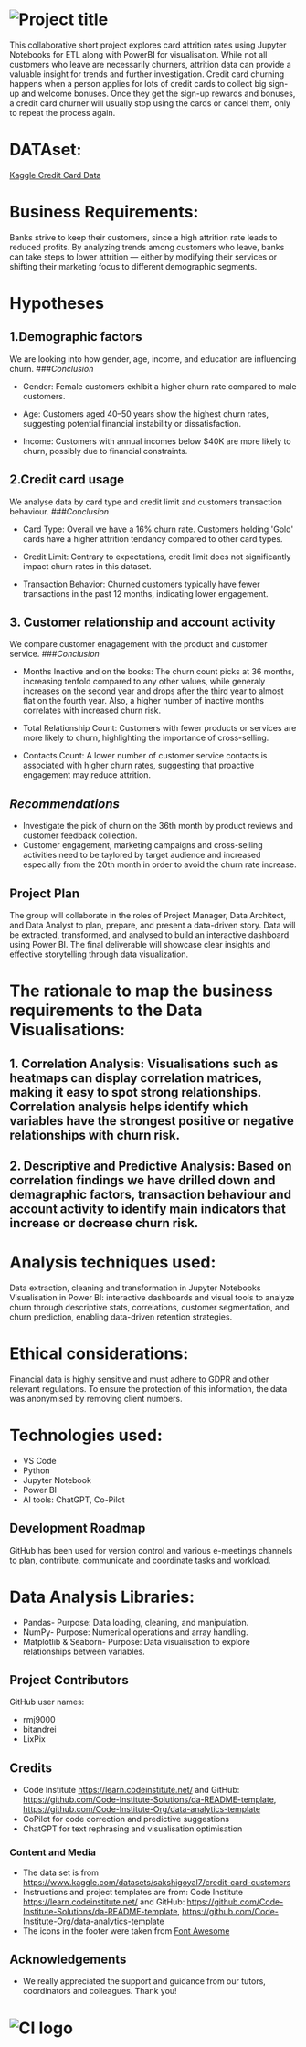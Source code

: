 # ![Project title](/data/inputs/images/CreditCardChurnAnalysis-title.png)

This collaborative short project explores card attrition rates using Jupyter Notebooks for ETL along with PowerBI for visualisation. While not all customers who leave are necessarily churners, attrition data can provide a valuable insight for trends and further investigation. Credit card churning happens when a person applies for lots of credit cards to collect big sign-up and welcome bonuses. Once they get the sign-up rewards and bonuses, a credit card churner will usually stop using the cards or cancel them, only to repeat the process again.


# DATAset:
[Kaggle Credit Card Data](https://www.kaggle.com/datasets/sakshigoyal7/credit-card-customers)

# Business Requirements:
Banks strive to keep their customers, since a high attrition rate leads to reduced profits. By analyzing trends among customers who leave, banks can take steps to lower attrition — either by modifying their services or shifting their marketing focus to different demographic segments.

# Hypotheses
## 1.Demographic factors
We are looking into how gender, age, income, and education are influencing churn.
###*Conclusion*
* Gender: Female customers exhibit a higher churn rate compared to male customers.

* Age: Customers aged 40–50 years show the highest churn rates, suggesting potential financial instability or dissatisfaction.

* Income: Customers with annual incomes below $40K are more likely to churn, possibly due to financial constraints.

## 2.Credit card usage
We analyse data by card type and credit limit and customers transaction behaviour.
###*Conclusion*
* Card Type: Overall we have a 16% churn rate. Customers holding 'Gold' cards have a higher attrition tendancy compared to other card types.

* Credit Limit: Contrary to expectations, credit limit does not significantly impact churn rates in this dataset.

* Transaction Behavior: Churned customers typically have fewer transactions in the past 12 months, indicating lower engagement.
## 3. Customer relationship and account activity
We compare customer enagagement with the product and customer service.
###*Conclusion*
* Months Inactive and on the books: The churn count picks at 36 months, increasing tenfold compared to any other values, while generaly increases on the second year and drops after the third year to almost flat on the fourth year. Also, a higher number of inactive months correlates with increased churn risk.

* Total Relationship Count: Customers with fewer products or services are more likely to churn, highlighting the importance of cross-selling.

* Contacts Count: A lower number of customer service contacts is associated with higher churn rates, suggesting that proactive engagement may reduce attrition.

## *Recommendations*
* Investigate the pick of churn on the 36th month by product reviews and customer feedback collection.
* Customer engagement, marketing campaigns and cross-selling activities need to be taylored by target audience and increased especially from the 20th month in order to avoid the churn rate increase.

## Project Plan
The group will collaborate in the roles of Project Manager, Data Architect, and Data Analyst to plan, prepare, and present a data-driven story. Data will be extracted, transformed, and analysed to build an interactive dashboard using Power BI. The final deliverable will showcase clear insights and effective storytelling through data visualization.

# The rationale to map the business requirements to the Data Visualisations:
## 1. Correlation Analysis: Visualisations such as heatmaps can display correlation matrices, making it easy to spot strong relationships. Correlation analysis helps identify which variables have the strongest positive or negative relationships with churn risk.
## 2. Descriptive and Predictive Analysis: Based on correlation findings we have drilled down and demagraphic factors, transaction behaviour and account activity to identify main indicators that increase or decrease churn risk.

# Analysis techniques used:
Data extraction, cleaning and transformation in Jupyter Notebooks
Visualisation in Power BI: interactive dashboards and visual tools to analyze churn through descriptive stats, correlations, customer segmentation, and churn prediction, enabling data-driven retention strategies.

# Ethical considerations:
Financial data is highly sensitive and must adhere to GDPR and other relevant regulations. To ensure the protection of this information, the data was anonymised by removing client numbers.

# Technologies used:
* VS Code
* Python
* Jupyter Notebook
* Power BI
* AI tools: ChatGPT, Co-Pilot

## Development Roadmap
GitHub has been used for version control and various e-meetings channels to plan, contribute, communicate and coordinate tasks and workload.

# Data Analysis Libraries:
* Pandas- Purpose: Data loading, cleaning, and manipulation.
* NumPy- Purpose: Numerical operations and array handling.
* Matplotlib & Seaborn- Purpose: Data visualisation to explore relationships between variables.

## Project Contributors
GitHub user names:
* rmj9000
* bitandrei
* LixPix

## Credits 
* Code Institute https://learn.codeinstitute.net/ and GitHub: https://github.com/Code-Institute-Solutions/da-README-template, https://github.com/Code-Institute-Org/data-analytics-template
* CoPilot for code correction and predictive suggestions
* ChatGPT for text rephrasing and visualisation optimisation

### Content and Media

* The data set is from https://www.kaggle.com/datasets/sakshigoyal7/credit-card-customers 
* Instructions and project templates are from: Code Institute https://learn.codeinstitute.net/ and GitHub: https://github.com/Code-Institute-Solutions/da-README-template, https://github.com/Code-Institute-Org/data-analytics-template
* The icons in the footer were taken from [Font Awesome](https://fontawesome.com/)


## Acknowledgements
* We really appreciated the support and guidance from our tutors, coordinators and colleagues. Thank you!

# ![CI logo](https://codeinstitute.s3.amazonaws.com/fullstack/ci_logo_small.png)
